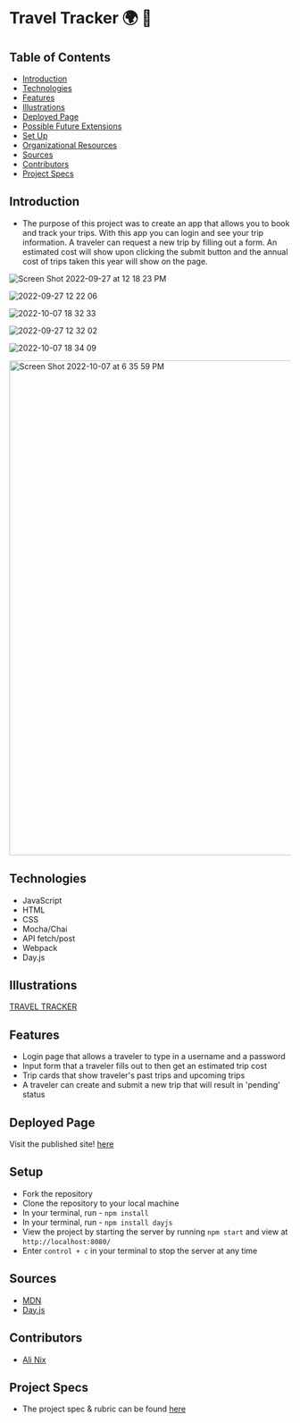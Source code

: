 # Travel Tracker 🌍 🛫

## Table of Contents
  - [Introduction](#introduction)
  - [Technologies](#technologies)
  - [Features](#features)
  - [Illustrations](#illustrations)
  - [Deployed Page](#deployed-page)
  - [Possible Future Extensions](#possible-future-extensions)
  - [Set Up](#set-up)
  - [Organizational Resources](#organizational-resources)
  - [Sources](#sources)
  - [Contributors](#contributors)
  - [Project Specs](#project-specs)

  ## Introduction
  - The purpose of this project was to create an app that allows you to book and track your trips. With this app you can login and see your trip information.  A traveler can request a new trip by filling out a form.  An estimated cost will show upon clicking the submit button and the annual cost of trips taken this year will show on the page.  

  ![Screen Shot 2022-09-27 at 12 18 23 PM](https://user-images.githubusercontent.com/28677929/192606871-a42855c4-2375-4696-94b4-dc6cac885607.png)

  ![2022-09-27 12 22 06](https://user-images.githubusercontent.com/28677929/192610748-87cadf7e-f1ca-4cb4-89a8-d29785906991.gif)

  ![2022-10-07 18 32 33](https://user-images.githubusercontent.com/28677929/194678512-4a0f4327-f715-4509-ad5e-8218c114b3e3.gif)

  ![2022-09-27 12 32 02](https://user-images.githubusercontent.com/28677929/192611017-39371838-ce4c-4a3a-8e22-b3f47be4f4f5.gif)

  ![2022-10-07 18 34 09](https://user-images.githubusercontent.com/28677929/194678571-df2e31ba-54eb-4c2d-b90e-f008db08f5fc.gif)

<img width="886" alt="Screen Shot 2022-10-07 at 6 35 59 PM" src="https://user-images.githubusercontent.com/28677929/194678647-2657f10a-e7f2-4b43-b10f-64fa50eb8bb9.png">


  

  ## Technologies 
  - JavaScript
  - HTML 
  - CSS
  - Mocha/Chai 
  - API fetch/post
  - Webpack
  - Day.js  

  ## Illustrations
  [TRAVEL TRACKER](https://www.figma.com/file/cqN5KuOyjcoLFRwX2oRTaQ/Travel-Tracker?node-id=0%3A1)

  ## Features 
  - Login page that allows a traveler to type in a username and a password 
  - Input form that a traveler fills out to then get an estimated trip cost
  - Trip cards that show traveler's past trips and upcoming trips
  - A traveler can create and submit a new trip that will result in 'pending' status 

  ## Deployed Page 
  Visit the published site!   [here](https://alinix1.github.io/TRAVELTRACKER/)

 ## Setup
 - Fork the repository
 - Clone the repository to your local machine 
 - In your terminal, run - `npm install`
 - In your terminal, run - `npm install dayjs`
 - View the project by starting the server by running `npm start` and view at  `http://localhost:8080/`
 - Enter `control + c` in your terminal to stop the server at any time

## Sources 
- [MDN](http://developer.mozilla.org/en-US/)
- [Day.js](https://day.js.org/en/)

## Contributors 
 - [Ali Nix](https://github.com/alinix1)

 ## Project Specs 
 -  The project spec & rubric can be found [here](https://frontend.turing.edu/projects/travel-tracker.html)
